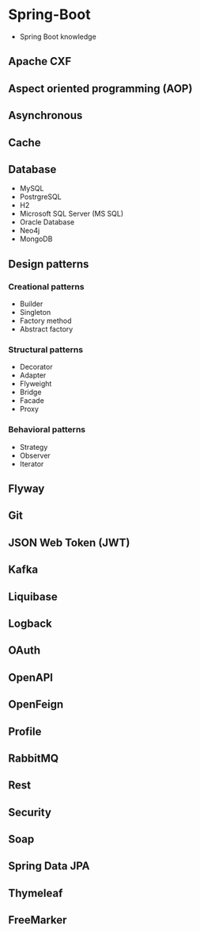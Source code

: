# Spring-Boot
 - Spring Boot knowledge
 
## Apache CXF

## Aspect oriented programming (AOP)

## Asynchronous

## Cache

## Database

 - MySQL
 - PostrgreSQL
 - H2
 - Microsoft SQL Server (MS SQL)
 - Oracle Database
 - Neo4j
 - MongoDB

## Design patterns

### Creational patterns

 - Builder
 - Singleton
 - Factory method
 - Abstract factory

### Structural patterns

 - Decorator
 - Adapter
 - Flyweight
 - Bridge
 - Facade
 - Proxy

### Behavioral patterns

- Strategy
- Observer
- Iterator

## Flyway

## Git

## JSON Web Token (JWT)

## Kafka

## Liquibase 

## Logback

## OAuth

## OpenAPI

## OpenFeign

## Profile

## RabbitMQ

## Rest

## Security

## Soap

## Spring Data JPA

## Thymeleaf

## FreeMarker
